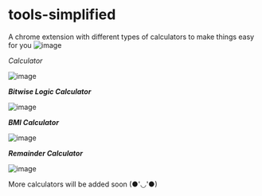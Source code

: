 # tools-simplified
A chrome extension with different types of calculators to make things easy for you
![image](https://user-images.githubusercontent.com/91717130/218331897-840e86c4-541c-4409-bce8-01f872674c09.png)

<i>Calculator</i>

![image](https://user-images.githubusercontent.com/91717130/218332467-f33d1765-6b9c-40ff-bb0f-c544150816a9.png)

<i><b>Bitwise Logic Calculator</b></i>

![image](https://user-images.githubusercontent.com/91717130/218332503-911d24ea-01d6-49af-a162-82f275674191.png)

<i><b>BMI Calculator</b></i>

![image](https://user-images.githubusercontent.com/91717130/218332570-2bc2b135-7671-4b70-9b9b-17384eb288d4.png)

<i><b>Remainder Calculator</b></i>

![image](https://user-images.githubusercontent.com/91717130/218332607-2a15cd26-0bf1-420c-b18f-ec4db71775d6.png)

More calculators will be added soon (●'◡'●)

